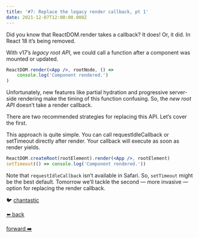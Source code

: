 ```yaml
---
title: '#7: Replace the legacy render callback, pt 1'
date: 2021-12-07T12:00:00.000Z
---
```


Did you know that ReactDOM.render takes a callback?
It does! Or, it did. In React 18 it’s being removed.

With v17’s _legacy root API_, we could call a function after a component was mounted or updated.

```jsx
ReactDOM.render(<App />, rootNode, () =>
	console.log('Component rendered.')
)
```

Unfortunately, new features like partial hydration and progressive server-side rendering make the timing of this function confusing.
So, the _new root API_ doesn’t take a render callback.

There are two recommended strategies for replacing this API. Let’s cover the first.

This approach is quite simple. You can call requestIdleCallback or setTimeout directly after render. Your callback will execute as soon as render yields.

```jsx
ReactDOM.createRoot(rootElement).render(<App />, rootElement)
setTimeout(() => console.log('Component rendered.'))
```

Note that `requestIdleCallback` isn’t available in Safari. So, `setTimeout` might be the best default.
Tomorrow we’ll tackle the second — more invasive — option for replacing the render callback.

🐦 [chantastic](https://chan.dev/twitter)

<div class="flex">

[⬅️ back](/lessons/reactholiday/2021/6)

<div class="mx-auto"></div>

[forward ➡️](/lessons/reactholiday/2021/8)

</div>
